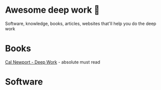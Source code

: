 # Awesome deep work 📒
Software, knowledge, books, articles, websites that'll help you do the deep work

# Books

[Cal Newport - Deep Work](https://www.amazon.com/Deep-Work-Focused-Success-Distracted/dp/1455586692) - absolute must read

# Software


